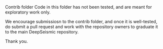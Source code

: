 Contrib folder
Code in this folder has not been tested, and are meant for exploratory work only.

We encourage submissiosn to the contrib folder, and once it is well-tested, do submit a pull request and work with the repository owners to graduate it to the main DeepSeismic repository.

Thank you.

